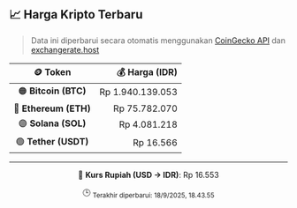 

<!-- HARGA_KRIPTO -->
## 📈 Harga Kripto Terbaru

> Data ini diperbarui secara otomatis menggunakan [CoinGecko API](https://www.coingecko.com/) dan [exchangerate.host](https://exchangerate.host/)

<div align="center">

| 🪙 Token | 💰 Harga (IDR) |
|:------:|---------------:|
| 🟠 **Bitcoin (BTC)**   | Rp 1.940.139.053 |
| 🔵 **Ethereum (ETH)**  | Rp 75.782.070 |
| 🟣 **Solana (SOL)**    | Rp 4.081.218 |
| 🟢 **Tether (USDT)**   | Rp 16.566 |

---

💱 **Kurs Rupiah (USD → IDR)**: Rp 16.553

🕒 <sub>Terakhir diperbarui: 18/9/2025, 18.43.55</sub>

</div>
<!-- /HARGA_KRIPTO -->